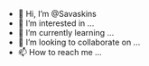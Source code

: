 - 👋 Hi, I’m @Savaskins
- 👀 I’m interested in ...
- 🌱 I’m currently learning ...
- 💞️ I’m looking to collaborate on ...
- 📫 How to reach me ...

<!---
Savaskins/Savaskins is a ✨ special ✨ repository because its `README.md` (this file) appears on your GitHub profile.
You can click the Preview link to take a look at your changes.
--->
